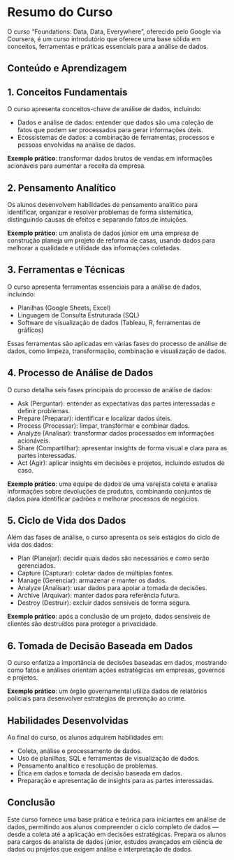# Resumo do Curso

O curso “Foundations: Data, Data, Everywhere”, oferecido pelo Google via Coursera, é um curso introdutório que oferece uma base sólida em conceitos, ferramentas e práticas essenciais para a análise de dados.

## Conteúdo e Aprendizagem
## 1. Conceitos Fundamentais

O curso apresenta conceitos-chave de análise de dados, incluindo:

* Dados e análise de dados: entender que dados são uma coleção de fatos que podem ser processados para gerar informações úteis.
* Ecossistemas de dados: a combinação de ferramentas, processos e pessoas envolvidas na análise de dados.

**Exemplo prático**: transformar dados brutos de vendas em informações acionáveis para aumentar a receita da empresa.

## 2. Pensamento Analítico

Os alunos desenvolvem habilidades de pensamento analítico para identificar, organizar e resolver problemas de forma sistemática, distinguindo causas de efeitos e separando fatos de intuições.

**Exemplo prático**: um analista de dados júnior em uma empresa de construção planeja um projeto de reforma de casas, usando dados para melhorar a qualidade e utilidade das informações coletadas.

## 3. Ferramentas e Técnicas

O curso apresenta ferramentas essenciais para a análise de dados, incluindo:

* Planilhas (Google Sheets, Excel)
* Linguagem de Consulta Estruturada (SQL)
* Software de visualização de dados (Tableau, R, ferramentas de gráficos)

Essas ferramentas são aplicadas em várias fases do processo de análise de dados, como limpeza, transformação, combinação e visualização de dados.

## 4. Processo de Análise de Dados

O curso detalha seis fases principais do processo de análise de dados:

* Ask (Perguntar): entender as expectativas das partes interessadas e definir problemas.
* Prepare (Preparar): identificar e localizar dados úteis.
* Process (Processar): limpar, transformar e combinar dados.
* Analyze (Analisar): transformar dados processados em informações acionáveis.
* Share (Compartilhar): apresentar insights de forma visual e clara para as partes interessadas.
* Act (Agir): aplicar insights em decisões e projetos, incluindo estudos de caso.

**Exemplo prático**: uma equipe de dados de uma varejista coleta e analisa informações sobre devoluções de produtos, combinando conjuntos de dados para identificar padrões e melhorar processos de negócios.

## 5. Ciclo de Vida dos Dados

Além das fases de análise, o curso apresenta os seis estágios do ciclo de vida dos dados:

* Plan (Planejar): decidir quais dados são necessários e como serão gerenciados.
* Capture (Capturar): coletar dados de múltiplas fontes.
* Manage (Gerenciar): armazenar e manter os dados.
* Analyze (Analisar): usar dados para apoiar a tomada de decisões.
* Archive (Arquivar): manter dados para referência futura.
* Destroy (Destruir): excluir dados sensíveis de forma segura.

**Exemplo prático**: após a conclusão de um projeto, dados sensíveis de clientes são destruídos para proteger a privacidade.

## 6. Tomada de Decisão Baseada em Dados

O curso enfatiza a importância de decisões baseadas em dados, mostrando como fatos e análises orientam ações estratégicas em empresas, governos e projetos.

**Exemplo prático**: um órgão governamental utiliza dados de relatórios policiais para desenvolver estratégias de prevenção ao crime.

## Habilidades Desenvolvidas

Ao final do curso, os alunos adquirem habilidades em:

* Coleta, análise e processamento de dados.
* Uso de planilhas, SQL e ferramentas de visualização de dados.
* Pensamento analítico e resolução de problemas.
* Ética em dados e tomada de decisão baseada em dados.
* Preparação e apresentação de insights para as partes interessadas.

## Conclusão

Este curso fornece uma base prática e teórica para iniciantes em análise de dados, permitindo aos alunos compreender o ciclo completo de dados — desde a coleta até a aplicação em decisões estratégicas. Prepara os alunos para cargos de analista de dados júnior, estudos avançados em ciência de dados ou projetos que exigem análise e interpretação de dados.
